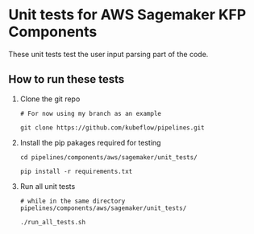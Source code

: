 # Unit tests for AWS Sagemaker KFP Components 

These unit tests test the user input parsing part of the code.

## How to run these tests

1. Clone the git repo 
    ```
    # For now using my branch as an example 
    
    git clone https://github.com/kubeflow/pipelines.git
    ```
2. Install the pip pakages required for testing 
    ```
    cd pipelines/components/aws/sagemaker/unit_tests/
   
    pip install -r requirements.txt 
    ```
3. Run all unit tests 
    ```
    # while in the same directory pipelines/components/aws/sagemaker/unit_tests/
   
    ./run_all_tests.sh
    ```
   